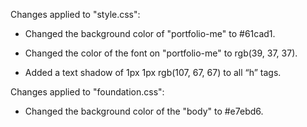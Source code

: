 
Changes applied to "style.css":

- Changed the background color of "portfolio-me" to #61cad1.

- Changed the color of the font on "portfolio-me" to rgb(39, 37, 37).

- Added a text shadow of 1px 1px rgb(107, 67, 67) to all “h” tags. 


Changes applied to "foundation.css":

- Changed the background color of the "body" to #e7ebd6.



